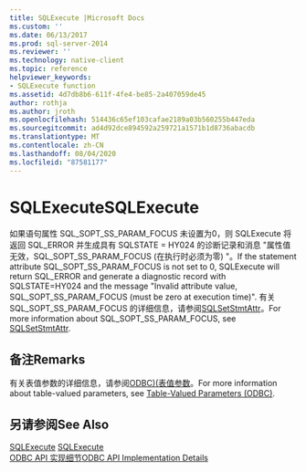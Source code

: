 ```yaml
---
title: SQLExecute |Microsoft Docs
ms.custom: ''
ms.date: 06/13/2017
ms.prod: sql-server-2014
ms.reviewer: ''
ms.technology: native-client
ms.topic: reference
helpviewer_keywords:
- SQLExecute function
ms.assetid: 4d7db8b6-611f-4fe4-be85-2a407059de45
author: rothja
ms.author: jroth
ms.openlocfilehash: 514436c65ef103cafae2189a03b560255b447eda
ms.sourcegitcommit: ad4d92dce894592a259721a1571b1d8736abacdb
ms.translationtype: MT
ms.contentlocale: zh-CN
ms.lasthandoff: 08/04/2020
ms.locfileid: "87581177"
---
```

# <a name="sqlexecute"></a><span data-ttu-id="4fecd-102">SQLExecute</span><span class="sxs-lookup"><span data-stu-id="4fecd-102">SQLExecute</span></span>
  <span data-ttu-id="4fecd-103">如果语句属性 SQL_SOPT_SS_PARAM_FOCUS 未设置为0，则 SQLExecute 将返回 SQL_ERROR 并生成具有 SQLSTATE = HY024 的诊断记录和消息 "属性值无效，SQL_SOPT_SS_PARAM_FOCUS (在执行时必须为零) "。</span><span class="sxs-lookup"><span data-stu-id="4fecd-103">If the statement attribute SQL_SOPT_SS_PARAM_FOCUS is not set to 0, SQLExecute will return SQL_ERROR and generate a diagnostic record with SQLSTATE=HY024 and the message "Invalid attribute value, SQL_SOPT_SS_PARAM_FOCUS (must be zero at execution time)".</span></span> <span data-ttu-id="4fecd-104">有关 SQL_SOPT_SS_PARAM_FOCUS 的详细信息，请参阅[SQLSetStmtAttr](sqlsetstmtattr.md)。</span><span class="sxs-lookup"><span data-stu-id="4fecd-104">For more information about SQL_SOPT_SS_PARAM_FOCUS, see [SQLSetStmtAttr](sqlsetstmtattr.md).</span></span>  
  
## <a name="remarks"></a><span data-ttu-id="4fecd-105">备注</span><span class="sxs-lookup"><span data-stu-id="4fecd-105">Remarks</span></span>  
 <span data-ttu-id="4fecd-106">有关表值参数的详细信息，请参阅[ODBC&#41;&#40;表值参数](../native-client-odbc-table-valued-parameters/table-valued-parameters-odbc.md)。</span><span class="sxs-lookup"><span data-stu-id="4fecd-106">For more information about table-valued parameters, see [Table-Valued Parameters &#40;ODBC&#41;](../native-client-odbc-table-valued-parameters/table-valued-parameters-odbc.md).</span></span>  
  
## <a name="see-also"></a><span data-ttu-id="4fecd-107">另请参阅</span><span class="sxs-lookup"><span data-stu-id="4fecd-107">See Also</span></span>  
 <span data-ttu-id="4fecd-108">[SQLExecute](https://go.microsoft.com/fwlink/?LinkId=80708) </span><span class="sxs-lookup"><span data-stu-id="4fecd-108">[SQLExecute](https://go.microsoft.com/fwlink/?LinkId=80708) </span></span>  
 [<span data-ttu-id="4fecd-109">ODBC API 实现细节</span><span class="sxs-lookup"><span data-stu-id="4fecd-109">ODBC API Implementation Details</span></span>](odbc-api-implementation-details.md)  
  
  
